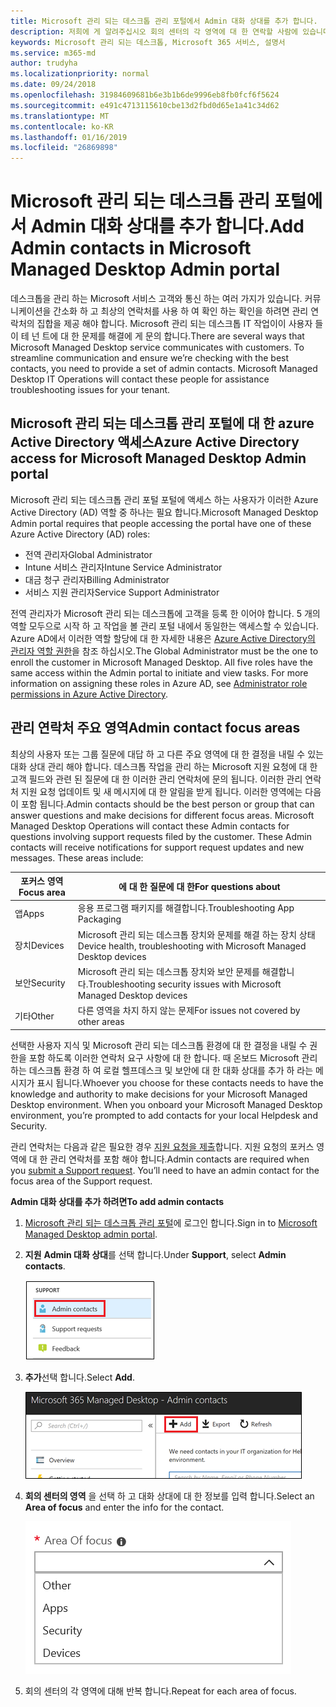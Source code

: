 ```yaml
---
title: Microsoft 관리 되는 데스크톱 관리 포털에서 Admin 대화 상대를 추가 합니다.
description: 저희에 게 알려주십시오 회의 센터의 각 영역에 대 한 연락할 사람에 있습니다.
keywords: Microsoft 관리 되는 데스크톱, Microsoft 365 서비스, 설명서
ms.service: m365-md
author: trudyha
ms.localizationpriority: normal
ms.date: 09/24/2018
ms.openlocfilehash: 31984609681b6e3b1b6de9996eb8fb0fcf6f5624
ms.sourcegitcommit: e491c4713115610cbe13d2fbd0d65e1a41c34d62
ms.translationtype: MT
ms.contentlocale: ko-KR
ms.lasthandoff: 01/16/2019
ms.locfileid: "26869898"
---
```

# <a name="add-admin-contacts-in-microsoft-managed-desktop-admin-portal"></a><span data-ttu-id="49cb7-104">Microsoft 관리 되는 데스크톱 관리 포털에서 Admin 대화 상대를 추가 합니다.</span><span class="sxs-lookup"><span data-stu-id="49cb7-104">Add Admin contacts in Microsoft Managed Desktop Admin portal</span></span>

<span data-ttu-id="49cb7-p101">데스크톱을 관리 하는 Microsoft 서비스 고객와 통신 하는 여러 가지가 있습니다. 커뮤니케이션을 간소화 하 고 최상의 연락처를 사용 하 여 확인 하는 확인을 하려면 관리 연락처의 집합을 제공 해야 합니다. Microsoft 관리 되는 데스크톱 IT 작업이이 사용자 들이 테 넌 트에 대 한 문제를 해결에 게 문의 합니다.</span><span class="sxs-lookup"><span data-stu-id="49cb7-p101">There are several ways that Microsoft Managed Desktop service communicates with customers. To streamline communication and ensure we’re checking with the best contacts, you need to provide a set of admin contacts. Microsoft Managed Desktop IT Operations will contact these people for assistance troubleshooting issues for your tenant.</span></span> 

## <a name="azure-active-directory-access-for-microsoft-managed-desktop-admin-portal"></a><span data-ttu-id="49cb7-108">Microsoft 관리 되는 데스크톱 관리 포털에 대 한 azure Active Directory 액세스</span><span class="sxs-lookup"><span data-stu-id="49cb7-108">Azure Active Directory access for Microsoft Managed Desktop Admin portal</span></span>

<span data-ttu-id="49cb7-109">Microsoft 관리 되는 데스크톱 관리 포털 포털에 액세스 하는 사용자가 이러한 Azure Active Directory (AD) 역할 중 하나는 필요 합니다.</span><span class="sxs-lookup"><span data-stu-id="49cb7-109">Microsoft Managed Desktop Admin portal requires that people accessing the portal have one of these Azure Active Directory (AD) roles:</span></span>
- <span data-ttu-id="49cb7-110">전역 관리자</span><span class="sxs-lookup"><span data-stu-id="49cb7-110">Global Administrator</span></span>
- <span data-ttu-id="49cb7-111">Intune 서비스 관리자</span><span class="sxs-lookup"><span data-stu-id="49cb7-111">Intune Service Administrator</span></span>
- <span data-ttu-id="49cb7-112">대금 청구 관리자</span><span class="sxs-lookup"><span data-stu-id="49cb7-112">Billing Administrator</span></span>
- <span data-ttu-id="49cb7-113">서비스 지원 관리자</span><span class="sxs-lookup"><span data-stu-id="49cb7-113">Service Support Administrator</span></span>

<span data-ttu-id="49cb7-p102">전역 관리자가 Microsoft 관리 되는 데스크톱에 고객을 등록 한 이어야 합니다.  5 개의 역할 모두으로 시작 하 고 작업을 볼 관리 포털 내에서 동일한는 액세스할 수 있습니다.  Azure AD에서 이러한 역할 할당에 대 한 자세한 내용은 [Azure Active Directory의 관리자 역할 권한](https://docs.microsoft.com/azure/active-directory/users-groups-roles/directory-assign-admin-roles)을 참조 하십시오.</span><span class="sxs-lookup"><span data-stu-id="49cb7-p102">The Global Administrator must be the one to enroll the customer in Microsoft Managed Desktop.  All five roles have the same access within the Admin portal to initiate and view tasks.  For more information on assigning these roles in Azure AD, see [Administrator role permissions in Azure Active Directory](https://docs.microsoft.com/azure/active-directory/users-groups-roles/directory-assign-admin-roles).</span></span> 

## <a name="admin-contact-focus-areas"></a><span data-ttu-id="49cb7-117">관리 연락처 주요 영역</span><span class="sxs-lookup"><span data-stu-id="49cb7-117">Admin contact focus areas</span></span>

<span data-ttu-id="49cb7-p103">최상의 사용자 또는 그룹 질문에 대답 하 고 다른 주요 영역에 대 한 결정을 내릴 수 있는 대화 상대 관리 해야 합니다.  데스크톱 작업을 관리 하는 Microsoft 지원 요청에 대 한 고객 필드와 관련 된 질문에 대 한 이러한 관리 연락처에 문의 됩니다.  이러한 관리 연락처 지원 요청 업데이트 및 새 메시지에 대 한 알림을 받게 됩니다.  이러한 영역에는 다음이 포함 됩니다.</span><span class="sxs-lookup"><span data-stu-id="49cb7-p103">Admin contacts should be the best person or group that can answer questions and make decisions for different focus areas.  Microsoft Managed Desktop Operations will contact these Admin contacts for questions involving support requests filed by the customer.  These Admin contacts will receive notifications for support request updates and new messages.  These areas include:</span></span>

<span data-ttu-id="49cb7-122">포커스 영역</span><span class="sxs-lookup"><span data-stu-id="49cb7-122">Focus area</span></span> | <span data-ttu-id="49cb7-123">에 대 한 질문에 대 한</span><span class="sxs-lookup"><span data-stu-id="49cb7-123">For questions about</span></span>
--- | ---
<span data-ttu-id="49cb7-124">앱</span><span class="sxs-lookup"><span data-stu-id="49cb7-124">Apps</span></span> | <span data-ttu-id="49cb7-125">응용 프로그램 패키지를 해결합니다.</span><span class="sxs-lookup"><span data-stu-id="49cb7-125">Troubleshooting App Packaging</span></span>
<span data-ttu-id="49cb7-126">장치</span><span class="sxs-lookup"><span data-stu-id="49cb7-126">Devices</span></span> | <span data-ttu-id="49cb7-127">Microsoft 관리 되는 데스크톱 장치와 문제를 해결 하는 장치 상태</span><span class="sxs-lookup"><span data-stu-id="49cb7-127">Device health, troubleshooting with Microsoft Managed Desktop devices</span></span>
<span data-ttu-id="49cb7-128">보안</span><span class="sxs-lookup"><span data-stu-id="49cb7-128">Security</span></span> | <span data-ttu-id="49cb7-129">Microsoft 관리 되는 데스크톱 장치와 보안 문제를 해결합니다.</span><span class="sxs-lookup"><span data-stu-id="49cb7-129">Troubleshooting security issues with Microsoft Managed Desktop devices</span></span>
<span data-ttu-id="49cb7-130">기타</span><span class="sxs-lookup"><span data-stu-id="49cb7-130">Other</span></span> | <span data-ttu-id="49cb7-131">다른 영역을 차지 하지 않는 문제</span><span class="sxs-lookup"><span data-stu-id="49cb7-131">For issues not covered by other areas</span></span>

<span data-ttu-id="49cb7-p104">선택한 사용자 지식 및 Microsoft 관리 되는 데스크톱 환경에 대 한 결정을 내릴 수 권한을 포함 하도록 이러한 연락처 요구 사항에 대 한 합니다. 때 온보드 Microsoft 관리 하는 데스크톱 환경 하 여 로컬 헬프데스크 및 보안에 대 한 대화 상대를 추가 하 라는 메시지가 표시 됩니다.</span><span class="sxs-lookup"><span data-stu-id="49cb7-p104">Whoever you choose for these contacts needs to have the knowledge and authority to make decisions for your Microsoft Managed Desktop environment. When you onboard your Microsoft Managed Desktop environment, you’re prompted to add contacts for your local Helpdesk and Security.</span></span> 

<span data-ttu-id="49cb7-p105">관리 연락처는 다음과 같은 필요한 경우 [지원 요청을 제출](../working-with-managed-desktop/support.md)합니다. 지원 요청의 포커스 영역에 대 한 관리 연락처를 포함 해야 합니다.</span><span class="sxs-lookup"><span data-stu-id="49cb7-p105">Admin contacts are required when you [submit a Support request](../working-with-managed-desktop/support.md). You’ll need to have an admin contact for the focus area of the Support request.</span></span> 

<span data-ttu-id="49cb7-136">**Admin 대화 상대를 추가 하려면**</span><span class="sxs-lookup"><span data-stu-id="49cb7-136">**To add admin contacts**</span></span>

1.  <span data-ttu-id="49cb7-137">[Microsoft 관리 되는 데스크톱 관리 포털](http://aka.ms/mwaasportal)에 로그인 합니다.</span><span class="sxs-lookup"><span data-stu-id="49cb7-137">Sign in to [Microsoft Managed Desktop admin portal](http://aka.ms/mwaasportal).</span></span> 

2.  <span data-ttu-id="49cb7-138">**지원** **Admin 대화 상대**를 선택 합니다.</span><span class="sxs-lookup"><span data-stu-id="49cb7-138">Under **Support**, select **Admin contacts**.</span></span> 

    ![지원 메뉴, 대화 상대 관리](images/admincontacts.png)

3. <span data-ttu-id="49cb7-140">**추가**선택 합니다.</span><span class="sxs-lookup"><span data-stu-id="49cb7-140">Select **Add**.</span></span>

    ![관리 포털 추가 단추](images/adminadd.png)

4.  <span data-ttu-id="49cb7-142">**회의 센터의 영역** 을 선택 하 고 대화 상대에 대 한 정보를 입력 합니다.</span><span class="sxs-lookup"><span data-stu-id="49cb7-142">Select an **Area of focus** and enter the info for the contact.</span></span> 

    ![회의 센터의 영역 목록](images/areaoffocus.png)

5. <span data-ttu-id="49cb7-144">회의 센터의 각 영역에 대해 반복 합니다.</span><span class="sxs-lookup"><span data-stu-id="49cb7-144">Repeat for each area of focus.</span></span> 

